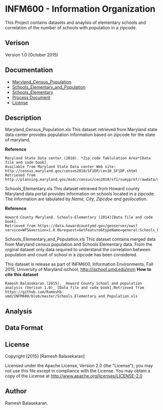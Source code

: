 INFM600 - Information Organization
=======
This Project contains datasets and anaylsis of elementary schools and correlation of the number of schools with population in a zipcode.

Verison
-------------
Version 1.0 (October 2015)

Documentation
-------------

* [Maryland_Census_Population](https://github.com/Rameshb-umd/INFM600/blob/master/Maryland_Census_Population.xls)
* [Schools_Elementary_and_Population](https://github.com/Rameshb-umd/INFM600/blob/master/Schools_Elementary_and_Population.xls)
* [Schools_Elementary](https://github.com/Rameshb-umd/INFM600/blob/master/Schools_Elementary.xls)
* [Process Document](https://github.com/Rameshb-umd/INFM600/blob/master/ProcessDocument.pdf)
* [License](https://github.com/Rameshb-umd/INFM600/blob/master/LICENSE)

Description
------------

Maryland_Census_Population.xls 
This dataset retrieved from Maryland state data center provides population information based on zipcode for the state of maryland.

**Reference**
```
Maryland State Data center.(2010). *Zip code Tablulation Area*[Data file and code book]. 
Available from Maryland State Data center Web site: http://census.maryland.gov/census2010/SF1DP/cen10_SF1DP.shtml
Retrieved from http://planning.maryland.gov/msdc/census/cen2010/sf1/sumyprof/rawdata/sf1dp_zcta.xls
```
Schools_Elementary.xls
This dataset retrieved from Howard county Maryland data portal provides information on schools located in a zipcode.
The information are tabulated by *Name, City, Zipcdoe and geolocation*.

**Reference**
```
Howard County Maryland. Schools-Elementary (2014)[Data file and code book]. 
Retrieved from https://data.howardcountymd.gov/geoserver/ows?service=WFS&version=1.0.0&request=GetFeature&typeName=general:Schools_Elementary&outputFormat=csv
```

Schools_Elementary_and_Population.xls
This dataset contains merged data from Maryland census population and Schools Elementary data.
From the orginal dataset only data required to understand the correlation between population and count of school in a zipcode has been considered.

This dataset is release as part of INFM600, Information Environments, Fall 2015, University of Maryland ischool, http://ischool.umd.edu/mim
**How to cite this dataset**
```
Ramesh Balasekaran.(2015). _Howard County School and population analysis (Verison 1.0)_ [Data file and code book].Retrieved from https://github.com/Rameshb-umd/INFM600/blob/master/Schools_Elementary_and_Population.xls
```
Analysis
-----------


Data Format
-----------

License
-----------
Copyright [2015] [Ramesh Balasekaran]

Licensed under the Apache License, Version 2.0 (the "License");
you may not use this file except in compliance with the License.
You may obtain a copy of the License at http://www.apache.org/licenses/LICENSE-2.0

Author
----------
Ramesh Balasekaran.